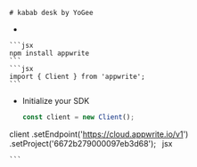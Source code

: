 
    # kabab desk by YoGee

+

    ```jsx
    npm install appwrite
    ```
    ```jsx
    import { Client } from 'appwrite';
    ```
+ Initialize your SDK

    ```jsx
    const client = new Client();

client
    .setEndpoint('https://cloud.appwrite.io/v1')
    .setProject('6672b279000097eb3d68');
    ```
    ```jsx

    ```